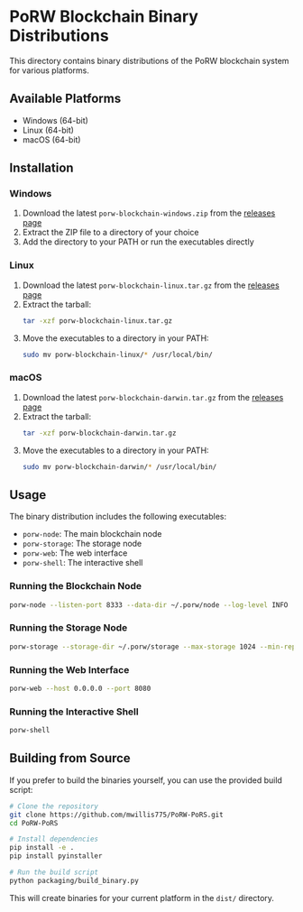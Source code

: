 # PoRW Blockchain Binary Distributions

This directory contains binary distributions of the PoRW blockchain system for various platforms.

## Available Platforms

- Windows (64-bit)
- Linux (64-bit)
- macOS (64-bit)

## Installation

### Windows

1. Download the latest `porw-blockchain-windows.zip` from the [releases page](https://github.com/mwillis775/PoRW-PoRS/releases)
2. Extract the ZIP file to a directory of your choice
3. Add the directory to your PATH or run the executables directly

### Linux

1. Download the latest `porw-blockchain-linux.tar.gz` from the [releases page](https://github.com/mwillis775/PoRW-PoRS/releases)
2. Extract the tarball:
   ```bash
   tar -xzf porw-blockchain-linux.tar.gz
   ```
3. Move the executables to a directory in your PATH:
   ```bash
   sudo mv porw-blockchain-linux/* /usr/local/bin/
   ```

### macOS

1. Download the latest `porw-blockchain-darwin.tar.gz` from the [releases page](https://github.com/mwillis775/PoRW-PoRS/releases)
2. Extract the tarball:
   ```bash
   tar -xzf porw-blockchain-darwin.tar.gz
   ```
3. Move the executables to a directory in your PATH:
   ```bash
   sudo mv porw-blockchain-darwin/* /usr/local/bin/
   ```

## Usage

The binary distribution includes the following executables:

- `porw-node`: The main blockchain node
- `porw-storage`: The storage node
- `porw-web`: The web interface
- `porw-shell`: The interactive shell

### Running the Blockchain Node

```bash
porw-node --listen-port 8333 --data-dir ~/.porw/node --log-level INFO
```

### Running the Storage Node

```bash
porw-storage --storage-dir ~/.porw/storage --max-storage 1024 --min-replication 3
```

### Running the Web Interface

```bash
porw-web --host 0.0.0.0 --port 8080
```

### Running the Interactive Shell

```bash
porw-shell
```

## Building from Source

If you prefer to build the binaries yourself, you can use the provided build script:

```bash
# Clone the repository
git clone https://github.com/mwillis775/PoRW-PoRS.git
cd PoRW-PoRS

# Install dependencies
pip install -e .
pip install pyinstaller

# Run the build script
python packaging/build_binary.py
```

This will create binaries for your current platform in the `dist/` directory.
